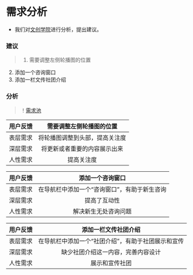 # 需求分析
- 我们对[文创学院](http://newmedia.nfu.edu.cn/wcy/)进行分析，提出建议。

### 建议
> 1. 需要调整左侧轮播图的位置
  2. 添加一个咨询窗口
  3. 添加一栏文传社团介绍

### 分析
> ！[需求池](https://github.com/chen7179/operation/blob/master/images/%E9%9C%80%E6%B1%82%E6%B1%A0.png)

|用户反馈|需要调整左侧轮播图的位置|
|:-:|:-:|
|表层需求|将轮播图调整到头部，提高关注度|
|深层需求|将更新或者重要的内容展示出来|
|人性需求|提高关注度|

|用户反馈|添加一个咨询窗口|
|:-:|:-:|
|表层需求|在导航栏中添加一个“咨询窗口”，有助于新生咨询|
|深层需求|提高了互动性|
|人性需求|解决新生无处咨询问题|

|用户反馈|添加一栏文传社团介绍|
|:-:|:-:|
|表层需求|在导航栏中添加一个“社团介绍”，有助于社团展示和宣传|
|深层需求|缺少社团介绍这一内容，完善内容设计|
|人性需求|展示和宣传社团|


